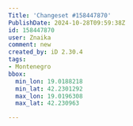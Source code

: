```yaml
---
Title: 'Changeset #158447870'
PublishDate: 2024-10-28T09:59:38Z
id: 158447870
user: Znaika
comment: new
created_by: iD 2.30.4
tags:
- Montenegro
bbox:
  min_lon: 19.0188218
  min_lat: 42.2301292
  max_lon: 19.0196308
  max_lat: 42.230963

---
```

